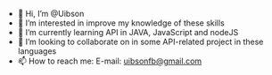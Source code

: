 - 👋 Hi, I’m @Uibson
- 👀 I’m interested in improve my knowledge of these skills
- 🌱 I’m currently learning API in JAVA, JavaScript and nodeJS
- 💞️ I’m looking to collaborate on in some API-related project in these languages
- 📫 How to reach me: E-mail: uibsonfb@gmail.com

<!---
Uibson/Uibson is a ✨ special ✨ repository because its `README.md` (this file) appears on your GitHub profile.
You can click the Preview link to take a look at your changes.
--->
